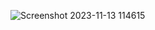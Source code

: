 ![Screenshot 2023-11-13 114615](https://github.com/Mark-Muuo/Java-GUI/assets/134997241/1f138ff7-35f1-410b-af1e-accdb07f1639)
